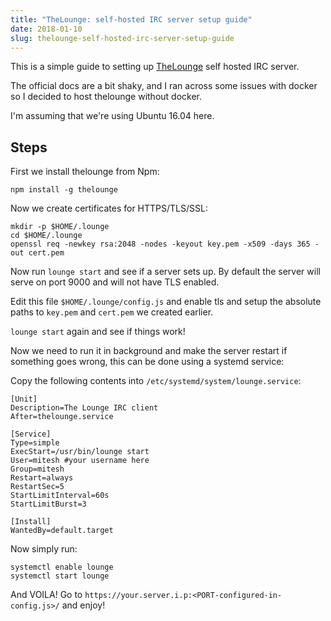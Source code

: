 ```yaml
---
title: "TheLounge: self-hosted IRC server setup guide"
date: 2018-01-10
slug: thelounge-self-hosted-irc-server-setup-guide
---
```


This is a simple guide to setting up [TheLounge](https://github.com/thelounge/lounge)
self hosted IRC server.

The official docs are a bit shaky, and I ran across some issues with docker so I decided
to host thelounge without docker.

<!--more-->

I'm assuming that we're using Ubuntu 16.04 here.

## Steps

First we install thelounge from Npm:

```
npm install -g thelounge
```

Now we create certificates for HTTPS/TLS/SSL:

```
mkdir -p $HOME/.lounge
cd $HOME/.lounge
openssl req -newkey rsa:2048 -nodes -keyout key.pem -x509 -days 365 -out cert.pem
```

Now run `lounge start` and see if a server sets up. By default the server will serve
on port 9000 and will not have TLS enabled. 

Edit this file `$HOME/.lounge/config.js` and enable tls and setup the absolute paths
to `key.pem` and `cert.pem` we created earlier.

`lounge start` again and see if things work!

Now we need to run it in background and make the server restart if something goes wrong,
this can be done using a systemd service:

Copy the following contents into `/etc/systemd/system/lounge.service`:

```
[Unit]
Description=The Lounge IRC client
After=thelounge.service

[Service]
Type=simple
ExecStart=/usr/bin/lounge start
User=mitesh #your username here
Group=mitesh
Restart=always
RestartSec=5
StartLimitInterval=60s
StartLimitBurst=3

[Install]
WantedBy=default.target
```

Now simply run: 

```
systemctl enable lounge
systemctl start lounge
```

And VOILA! Go to `https://your.server.i.p:<PORT-configured-in-config.js>/` and enjoy!
